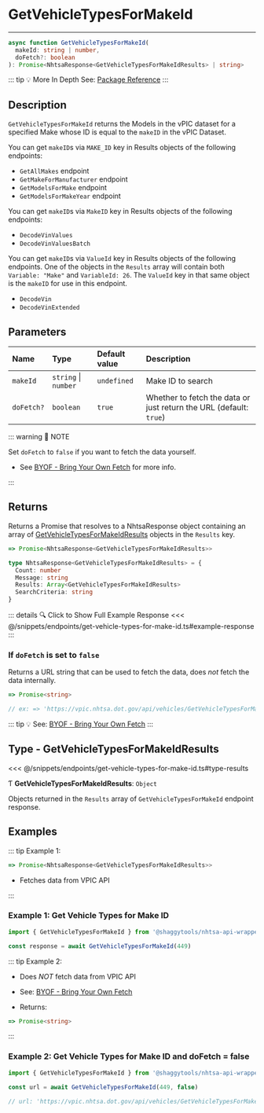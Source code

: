 # GetVehicleTypesForMakeId

---

```typescript
async function GetVehicleTypesForMakeId(
  makeId: string | number,
  doFetch?: boolean
): Promise<NhtsaResponse<GetVehicleTypesForMakeIdResults> | string>
```

::: tip :bulb: More In Depth
See: [Package Reference](../../typedoc/api/endpoints/GetVehicleTypesForMakeId)
:::

## Description

`GetVehicleTypesForMakeId` returns the Models in the vPIC dataset for a specified Make
whose ID is equal to the `makeID` in the vPIC Dataset.

You can get `makeID`s via `MAKE_ID` key in Results objects of the following endpoints:

- `GetAllMakes` endpoint
- `GetMakeForManufacturer` endpoint
- `GetModelsForMake` endpoint
- `GetModelsForMakeYear` endpoint

You can get `makeID`s via `MakeID` key in Results objects of the following endpoints:

- `DecodeVinValues`
- `DecodeVinValuesBatch`

You can get `makeID`s via `ValueId` key in Results objects of the following endpoints.
One of the objects in the `Results` array will contain both `Variable: "Make"` and
`VariableId: 26`. The `ValueId` key in that same object is the `makeID` for use in this
endpoint.

- `DecodeVin`
- `DecodeVinExtended`

## Parameters

| Name       | Type                 | Default value | Description                                                        |
| :--------- | :------------------- | :------------ | :----------------------------------------------------------------- |
| `makeId`   | `string` \| `number` | `undefined`   | Make ID to search                                                  |
| `doFetch?` | `boolean`            | `true`        | Whether to fetch the data or just return the URL (default: `true`) |

::: warning 📝 NOTE

Set `doFetch` to `false` if you want to fetch the data yourself.

- See [BYOF - Bring Your Own Fetch](../../guide/bring-your-own-fetch.md#option-1-set-dofetch-to-false)
  for more info.

:::

## Returns

Returns a Promise that resolves to a NhtsaResponse object containing an array of
[GetVehicleTypesForMakeIdResults](#type-getvehicletypesformakeidresults) objects in the
`Results` key.

```typescript
=> Promise<NhtsaResponse<GetVehicleTypesForMakeIdResults>>
```

```typescript
type NhtsaResponse<GetVehicleTypesForMakeIdResults> = {
  Count: number
  Message: string
  Results: Array<GetVehicleTypesForMakeIdResults>
  SearchCriteria: string
}
```

::: details :mag: Click to Show Full Example Response
<<< @/snippets/endpoints/get-vehicle-types-for-make-id.ts#example-response
:::

### If `doFetch` is set to `false`

Returns a URL string that can be used to fetch the data, does _not_ fetch the data internally.

```typescript
=> Promise<string>

// ex: => 'https://vpic.nhtsa.dot.gov/api/vehicles/GetVehicleTypesForMakeId/449?format=json'
```

::: tip :bulb: See: [BYOF - Bring Your Own Fetch](../../guide/bring-your-own-fetch.md#option-1-set-dofetch-to-false)
:::

## Type - GetVehicleTypesForMakeIdResults

<<< @/snippets/endpoints/get-vehicle-types-for-make-id.ts#type-results

Ƭ **GetVehicleTypesForMakeIdResults**: `Object`

Objects returned in the `Results` array of `GetVehicleTypesForMakeId` endpoint response.

## Examples

::: tip Example 1:

```typescript
=> Promise<NhtsaResponse<GetVehicleTypesForMakeIdResults>>
```

- Fetches data from VPIC API

:::

### Example 1: Get Vehicle Types for Make ID

```ts
import { GetVehicleTypesForMakeId } from '@shaggytools/nhtsa-api-wrapper'

const response = await GetVehicleTypesForMakeId(449)
```

::: tip Example 2:

- Does _NOT_ fetch data from VPIC API

- See: [BYOF - Bring Your Own Fetch](../../guide/bring-your-own-fetch.md#option-1-set-dofetch-to-false)

- Returns:

```typescript
=> Promise<string>
```

:::

### Example 2: Get Vehicle Types for Make ID and doFetch = false

```ts
import { GetVehicleTypesForMakeId } from '@shaggytools/nhtsa-api-wrapper'

const url = await GetVehicleTypesForMakeId(449, false)

// url: 'https://vpic.nhtsa.dot.gov/api/vehicles/GetVehicleTypesForMakeId/449?format=json'
```
